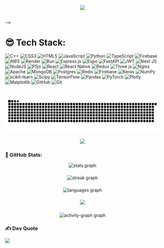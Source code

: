 <div align="center">
  <img height="300" src="https://media0.giphy.com/media/v1.Y2lkPTc5MGI3NjExbjhjeTRpNG9rOG1rZGZ0eTZ1dG1wZnM2aGc1ZzBidDQwbzdyYmZpbSZlcD12MV9pbnRlcm5hbF9naWZfYnlfaWQmY3Q9Zw/RbDKaczqWovIugyJmW/giphy.gif"  />
</div>

###

<h2 align="left"></h2>

</div> -->

# 😎 Tech Stack:
![C++](https://img.shields.io/badge/c++-%2300599C.svg?style=for-the-badge&logo=c%2B%2B&logoColor=white) ![CSS3](https://img.shields.io/badge/css3-%231572B6.svg?style=for-the-badge&logo=css3&logoColor=white) ![HTML5](https://img.shields.io/badge/html5-%23E34F26.svg?style=for-the-badge&logo=html5&logoColor=white) ![JavaScript](https://img.shields.io/badge/javascript-%23323330.svg?style=for-the-badge&logo=javascript&logoColor=%23F7DF1E) ![Python](https://img.shields.io/badge/python-3670A0?style=for-the-badge&logo=python&logoColor=ffdd54) ![TypeScript](https://img.shields.io/badge/typescript-%23007ACC.svg?style=for-the-badge&logo=typescript&logoColor=white) ![Firebase](https://img.shields.io/badge/firebase-%23039BE5.svg?style=for-the-badge&logo=firebase) ![AWS](https://img.shields.io/badge/AWS-%23FF9900.svg?style=for-the-badge&logo=amazon-aws&logoColor=white) ![Render](https://img.shields.io/badge/Render-%46E3B7.svg?style=for-the-badge&logo=render&logoColor=white) ![Bun](https://img.shields.io/badge/Bun-%23000000.svg?style=for-the-badge&logo=bun&logoColor=white) ![Express.js](https://img.shields.io/badge/express.js-%23404d59.svg?style=for-the-badge&logo=express&logoColor=%2361DAFB) ![Expo](https://img.shields.io/badge/expo-1C1E24?style=for-the-badge&logo=expo&logoColor=#D04A37) ![FastAPI](https://img.shields.io/badge/FastAPI-005571?style=for-the-badge&logo=fastapi) ![JWT](https://img.shields.io/badge/JWT-black?style=for-the-badge&logo=JSON%20web%20tokens) ![Next JS](https://img.shields.io/badge/Next-black?style=for-the-badge&logo=next.js&logoColor=white) ![NodeJS](https://img.shields.io/badge/node.js-6DA55F?style=for-the-badge&logo=node.js&logoColor=white) ![P5js](https://img.shields.io/badge/p5.js-ED225D?style=for-the-badge&logo=p5.js&logoColor=FFFFFF) ![React](https://img.shields.io/badge/react-%2320232a.svg?style=for-the-badge&logo=react&logoColor=%2361DAFB) ![React Native](https://img.shields.io/badge/react_native-%2320232a.svg?style=for-the-badge&logo=react&logoColor=%2361DAFB) ![Redux](https://img.shields.io/badge/redux-%23593d88.svg?style=for-the-badge&logo=redux&logoColor=white) ![Three js](https://img.shields.io/badge/threejs-black?style=for-the-badge&logo=three.js&logoColor=white) ![Nginx](https://img.shields.io/badge/nginx-%23009639.svg?style=for-the-badge&logo=nginx&logoColor=white) ![Apache](https://img.shields.io/badge/apache-%23D42029.svg?style=for-the-badge&logo=apache&logoColor=white) ![MongoDB](https://img.shields.io/badge/MongoDB-%234ea94b.svg?style=for-the-badge&logo=mongodb&logoColor=white) ![Postgres](https://img.shields.io/badge/postgres-%23316192.svg?style=for-the-badge&logo=postgresql&logoColor=white) ![Redis](https://img.shields.io/badge/redis-%23DD0031.svg?style=for-the-badge&logo=redis&logoColor=white) ![Firebase](https://img.shields.io/badge/firebase-a08021?style=for-the-badge&logo=firebase&logoColor=ffcd34) ![Keras](https://img.shields.io/badge/Keras-%23D00000.svg?style=for-the-badge&logo=Keras&logoColor=white) ![NumPy](https://img.shields.io/badge/numpy-%23013243.svg?style=for-the-badge&logo=numpy&logoColor=white) ![scikit-learn](https://img.shields.io/badge/scikit--learn-%23F7931E.svg?style=for-the-badge&logo=scikit-learn&logoColor=white) ![Scipy](https://img.shields.io/badge/SciPy-%230C55A5.svg?style=for-the-badge&logo=scipy&logoColor=%white) ![TensorFlow](https://img.shields.io/badge/TensorFlow-%23FF6F00.svg?style=for-the-badge&logo=TensorFlow&logoColor=white) ![Pandas](https://img.shields.io/badge/pandas-%23150458.svg?style=for-the-badge&logo=pandas&logoColor=white) ![PyTorch](https://img.shields.io/badge/PyTorch-%23EE4C2C.svg?style=for-the-badge&logo=PyTorch&logoColor=white) ![Plotly](https://img.shields.io/badge/Plotly-%233F4F75.svg?style=for-the-badge&logo=plotly&logoColor=white) ![Matplotlib](https://img.shields.io/badge/Matplotlib-%23ffffff.svg?style=for-the-badge&logo=Matplotlib&logoColor=black) ![GitHub](https://img.shields.io/badge/github-%23121011.svg?style=for-the-badge&logo=github&logoColor=white) ![Git](https://img.shields.io/badge/git-%23F05033.svg?style=for-the-badge&logo=git&logoColor=white)
###

<br clear="both">

<picture>
  <source media="(prefers-color-scheme: dark)" srcset="https://raw.githubusercontent.com/Prerak-Varshney/Prerak-Varshney/output/github-snake-dark.svg" />
  <source media="(prefers-color-scheme: light)" srcset="https://raw.githubusercontent.com/Prerak-Varshney/Prerak-Varshney/output/github-snake.svg" />
  <img alt="github-snake" src="https://raw.githubusercontent.com/Prerak-Varshney/Prerak-Varshney/output/github-snake.svg" />
</picture>

###

<div align="center">
  <img height="300" src="https://user-images.githubusercontent.com/74038190/225813708-98b745f2-7d22-48cf-9150-083f1b00d6c9.gif"  />
</div>

### 🚀 GitHub Stats:

<div align="center">
  <img src="https://github-readme-stats.vercel.app/api?username=Prerak-Varshney&hide_title=true&hide_rank=false&show_icons=true&include_all_commits=false&count_private=true&disable_animations=false&theme=github_dark&locale=en&hide_border=true" height="200" alt="stats graph"  />
</div>

###

<div align="center">
  <img src="https://streak-stats.demolab.com?user=Prerak-Varshney&locale=en&mode=daily&theme=github_dark&hide_border=false&border_radius=5" height="200" alt="streak graph"  />
</div>

###

<div align="center">
  <img src="https://github-readme-stats.vercel.app/api/top-langs?username=Prerak-Varshney&locale=en&hide_title=false&layout=compact&card_width=320&langs_count=4&theme=github_dark&hide_border=true&custom_title=Languages" height="200" alt="languages graph"  />
</div>

###

<div align="center">
  <img height="300" src="https://user-images.githubusercontent.com/74038190/212750672-2f3f2b50-c84f-4ed8-a60a-849ae69ff9df.gif"  />
</div>

###

<div align="center">
  <img src="https://github-readme-activity-graph.vercel.app/graph?username=Prerak-Varshney&radius=16&theme=github-dark&area=true&order=5&hide_title=true&hide_border=true" height="300" alt="activity-graph graph"  />
</div>

### ✍️ Dev Quote
![](https://quotes-github-readme.vercel.app/api?type=horizontal&theme=radical)













<!-- 

# 💫 About Me:
I am Prerak Varshney



# GitHub Stats:
![](https://github-readme-stats.vercel.app/api?username=Prerak-Varshney&theme=github_dark&hide_border=true&include_all_commits=true&count_private=true)<br/>
![](https://github-readme-streak-stats.herokuapp.com/?user=Prerak-Varshney&theme=github_dark&hide_border=true)<br/>
![](https://github-readme-stats.vercel.app/api/top-langs/?username=Prerak-Varshney&theme=github_dark&hide_border=true&include_all_commits=true&count_private=true&layout=compact)

## 🏆 GitHub Trophies
![](https://github-profile-trophy.vercel.app/?username=Prerak-Varshney&theme=radical&no-frame=true&no-bg=false&margin-w=4)

### ✍️ Random Dev Quote
![](https://quotes-github-readme.vercel.app/api?type=horizontal&theme=radical)

### 🔝 Top Contributed Repo
![](https://github-contributor-stats.vercel.app/api?username=Prerak-Varshney&limit=5&theme=dark&combine_all_yearly_contributions=true)

---
[![](https://visitcount.itsvg.in/api?id=Prerak-Varshney&icon=0&color=0)](https://visitcount.itsvg.in)

Proudly created with GPRM ( https://gprm.itsvg.in ) -->